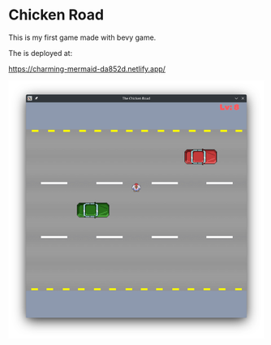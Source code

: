 # Chicken Road

This is my first game made with bevy game.

The is deployed at:

https://charming-mermaid-da852d.netlify.app/

![Print screen](docs/chicken_road.png "The Chicken Road")
